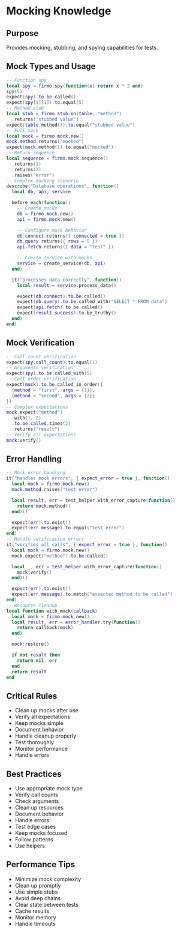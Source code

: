 # Mocking Knowledge


## Purpose


Provides mocking, stubbing, and spying capabilities for tests.

## Mock Types and Usage



```lua
-- Function spy
local spy = firmo.spy(function(x) return x * 2 end)
spy(5)
expect(spy).to.be.called()
expect(spy[1][1]).to.equal(5)
-- Method stub
local stub = firmo.stub.on(table, "method")
  .returns("stubbed value")
expect(table.method()).to.equal("stubbed value")
-- Full mock
local mock = firmo.mock.new()
mock.method.returns("mocked")
expect(mock.method()).to.equal("mocked")
-- Return sequence
local sequence = firmo.mock.sequence()
  .returns(1)
  .returns(2)
  .raises("error")
-- Complex mocking scenario
describe("Database operations", function()
  local db, api, service

  before_each(function()
    -- Create mocks
    db = firmo.mock.new()
    api = firmo.mock.new()

    -- Configure mock behavior
    db.connect.returns({ connected = true })
    db.query.returns({ rows = 5 })
    api.fetch.returns({ data = "test" })

    -- Create service with mocks
    service = create_service(db, api)
  end)

  it("processes data correctly", function()
    local result = service.process_data()

    expect(db.connect).to.be.called()
    expect(db.query).to.be.called_with("SELECT * FROM data")
    expect(api.fetch).to.be.called()
    expect(result.success).to.be_truthy()
  end)
end)
```



## Mock Verification



```lua
-- Call count verification
expect(spy.call_count).to.equal(1)
-- Arguments verification
expect(spy).to.be.called_with(5)
-- Call order verification
expect(mock).to.be.called_in_order({
  {method = "first", args = {1}},
  {method = "second", args = {2}}
})
-- Complex expectations
mock.expect("method")
  .with(1, 2)
  .to.be.called.times(2)
  .returns("result")
-- Verify all expectations
mock:verify()
```



## Error Handling



```lua
-- Mock error handling
it("handles mock errors", { expect_error = true }, function()
  local mock = firmo.mock.new()
  mock.method.raises("test error")

  local result, err = test_helper.with_error_capture(function()
    return mock.method()
  end)()

  expect(err).to.exist()
  expect(err.message).to.equal("test error")
end)
-- Handle verification errors
it("verifies all calls", { expect_error = true }, function()
  local mock = firmo.mock.new()
  mock.expect("method").to.be.called()

  local _, err = test_helper.with_error_capture(function()
    mock:verify()
  end)()

  expect(err).to.exist()
  expect(err.message).to.match("expected method to be called")
end)
-- Resource cleanup
local function with_mock(callback)
  local mock = firmo.mock.new()
  local result, err = error_handler.try(function()
    return callback(mock)
  end)

  mock:restore()

  if not result then
    return nil, err
  end
  return result
end
```



## Critical Rules



- Clean up mocks after use
- Verify all expectations
- Keep mocks simple
- Document behavior
- Handle cleanup properly
- Test thoroughly
- Monitor performance
- Handle errors


## Best Practices



- Use appropriate mock type
- Verify call counts
- Check arguments
- Clean up resources
- Document behavior
- Handle errors
- Test edge cases
- Keep mocks focused
- Follow patterns
- Use helpers


## Performance Tips



- Minimize mock complexity
- Clean up promptly
- Use simple stubs
- Avoid deep chains
- Clear state between tests
- Cache results
- Monitor memory
- Handle timeouts
